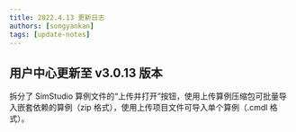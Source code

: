 ```yaml
---
title: 2022.4.13 更新日志
authors: [songyankan]
tags: [update-notes]
---
```


## 用户中心更新至 v3.0.13 版本

拆分了 SimStudio 算例文件的“上传并打开”按钮，使用上传算例压缩包可批量导入嵌套依赖的算例（zip 格式），使用上传项目文件可导入单个算例（.cmdl 格式）。